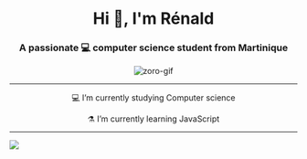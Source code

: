 <h1 align="center">Hi 👋, I'm Rénald</h1>
<h3 align="center">
    A passionate 💻 computer science student from Martinique
</h3>

<div align="center">
    <img src="https://i.pinimg.com/originals/ed/a7/c2/eda7c2db1343da1ddf2705923add2857.gif"
        alt="zoro-gif" align="center" />
</div>

<hr>

<div align="center">
    <p>💻 I’m currently studying Computer science</p>
    <p>⚗️ I’m currently learning JavaScript</p>
</div>




<hr />

![](https://komarev.com/ghpvc/?username=donotdisturb7&color=red)
